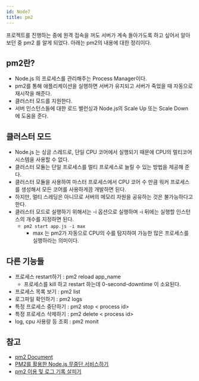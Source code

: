 ```yaml
---
id: Node7
title: pm2
---
```


프로젝트를 진행하는 중에 원격 접속을 꺼도 서버가 계속 돌아가도록 하고 싶어서 알아보던 중 pm2 를 알게 되었다.
아래는 pm2의 내용에 대한 정리이다.

## pm2란?
- Node.js 의 프로세스를 관리해주는 Process Manager이다.
- pm2를 통해 애플리케이션을 실행하면 서버가 유지되고 서버가 죽었을 때 자동으로 재시작을 해준다.
- 클러스터 모드를 지원한다.
- 서버 인스턴스들에 대한 로드 밸런싱과 Node.js의 Scale Up 또는 Scale Down 에 도움을 준다.

## 클러스터 모드
- Node.js 는 싱글 스레드로, 단일 CPU 코어에서 실행되기 때문에 CPU의 멀티코어 시스템을 사용할 수 없다.
- 클러스터 모듈는 단일 프로세스를 멀티 프로세스로 늘릴 수 있는 방법을 제공해 준다.
- 클러스터 모듈을 사용하여 마스터 프로세스에서 CPU 코어 수 만큼 워커 프로세스를 생성해서 모든 코어를 사용하게끔 개발하면 된다.
- 하지만, 멀티 스레딩은 아니므로 서버의 메모리 자원을 공유하는 것은 불가능하다고 한다.
- 클러스터 모드로 실행하기 위해서는 -i 옵션으로 실행하며 -i 뒤에는 실행할 인스턴스의 개수를 지정하면 된다.
    - `pm2 start app.js -i max`
        - max 는 pm2가 자동으로 CPU의 수를 탐지하여 가능한 많은 프로세스를 실행하라는 의미이다.

## 다른 기능들
- 프로세스 restart하기 : pm2 reload app_name
    - 프로세스를 kill 하고 restart 하는데 0-second-downtime 이 소요된다.
- 프로세스 목록 보기 : pm2 list
- 로그파일  확인하기 : pm2 logs
- 특정 프로세스 중단하기 : pm2 stop < process id>
- 특정 프로세스 삭제하기 : pm2 delete < process id>
- log, cpu 사용량 등 조회 : pm2 monit


## 참고
- [pm2 Document](https://pm2.keymetrics.io/docs/usage/pm2-doc-single-page/#yaml-format)
- [PM2를 활용한 Node.js 무중단 서비스하기](https://engineering.linecorp.com/ko/blog/pm2-nodejs/)
- [pm2 이용 및 로그 기록 살피기](https://darrengwon.tistory.com/712)